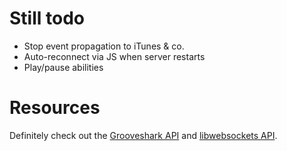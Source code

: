Still todo
==========

* Stop event propagation to iTunes & co.
* Auto-reconnect via JS when server restarts
* Play/pause abilities

Resources
=========

Definitely check out the [Grooveshark API](http://grooveshark.com/GroovesharkAPI.html) and [libwebsockets API](http://libwebsockets.org/libwebsockets-api-doc.html).
